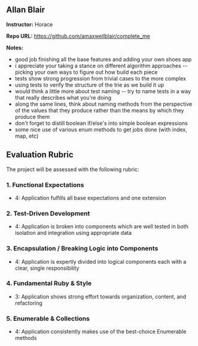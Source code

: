 ## Allan Blair

**Instructor:** Horace

**Repo URL:** https://github.com/amaxwellblair/complete_me

**Notes:**

* good job finishing all the base features and adding your own shoes app
* i appreciate your taking a stance on different algorithm approaches --
picking your own ways to figure out how build each piece
* tests show strong progression from trivial cases to the more complex
* using tests to verify the structure of the trie as we build it up
* would think a little more about test naming -- try to name tests in a
way that really describes what you're doing
* along the same lines, think about naming methods from the perspective of
the values that they produce rather than the means by which they produce them
* don't forget to distill boolean if/else's into simple boolean expressions
* some nice use of various enum methods to get jobs done (with index, map, etc)

## Evaluation Rubric

The project will be assessed with the following rubric:

### 1. Functional Expectations

* 4: Application fulfills all base expectations and one extension

### 2. Test-Driven Development

* 4: Application is broken into components which are well tested in both isolation and integration using appropriate data

### 3. Encapsulation / Breaking Logic into Components

* 4: Application is expertly divided into logical components each with a clear, single responsibility

### 4. Fundamental Ruby & Style

* 3:  Application shows strong effort towards organization, content, and refactoring

### 5. Enumerable & Collections

* 4: Application consistently makes use of the best-choice Enumerable methods
